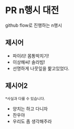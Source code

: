 # PR n행시 대전
github flow로 진행하는 n행시

## 제시어
- 파이리! 몸통박치기!
- 이상해씨! 솔라빔!
- 선명하게 나뭇잎을 핥고있었다.

## 제시어2
<sub>*사실과 다를 수 있습니다.</sub>
- 양치는 하고 다니자
- 찬우야
- 우리도 좀 생각해주라
